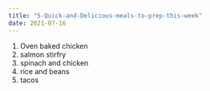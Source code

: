 ```yaml
---
title: "5-Quick-and-Delicious-meals-to-prep-this-week"
date: 2021-07-16
---
```


1. Oven baked chicken
2. salmon stirfry
3. spinach and chicken
4. rice and beans
5. tacos
